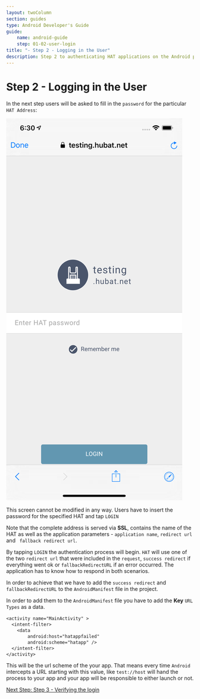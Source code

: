 ```yaml
---
layout: twoColumn
section: guides
type: Android Developer's Guide
guide:
    name: android-guide
    step: 01-02-user-login
title: "- Step 2 - Logging in the User"
description: Step 2 to authenticating HAT applications on the Android platform
---
```

# Step 2 - Logging in the User

In the next step users will be asked to fill in the `password` for the particular `HAT Address`:

![alt text](https://github.com/Hub-of-all-Things/exchange-assets/blob/master/iOS-Guide-Images/Enter-Password.png?raw=true "type password")

This screen cannot be modified in any way. Users have to insert the password for the specified HAT and tap `LOGIN`

Note that the complete address is served via **SSL**, contains the name of the HAT as well as the application parameters - `application name`, `redirect url` and ` fallback redirect url`.

By tapping `LOGIN` the authentication process will begin. `HAT` will use one of the two `redirect url` that were included in the `request`, `success redirect` if everything went ok or `fallbackRedirectURL` if an error occurred. The application has to know how to respond in both scenarios.

In order to achieve that we have to add the `success redirect` and `fallbackRedirectURL` to the `AndroidManifest` file in the project.

In order to add them to the `AndroidManifest` file you have to add the **Key** `URL Types` as a data.
```shellnoselect
<activity name="MainActivity" >
  <intent-filter>
    <data
        android:host="hatappfailed"
        android:scheme="hatapp" />
  </intent-filter>
</activity>

```
 This will be the url scheme of the your app. That means every time `Android` intercepts a URL starting with this value, like `test://host` will hand the process to your app and your app will be responsible to either launch or not.

<nav class="pager-nav">
<a href="" style="display:none;"></a>
<a href="01-03-user-verification.html">Next Step: Step 3 - Verifying the login</a>
</nav>
